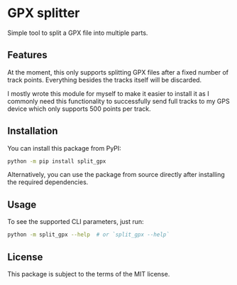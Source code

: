 # GPX splitter

Simple tool to split a GPX file into multiple parts.

## Features

At the moment, this only supports splitting GPX files after a fixed number of track points. Everything besides the tracks itself will be discarded.

I mostly wrote this module for myself to make it easier to install it as I commonly need this functionality to successfully send full tracks to my GPS device which only supports 500 points per track.

## Installation

You can install this package from PyPI:

```bash
python -m pip install split_gpx
```

Alternatively, you can use the package from source directly after installing the required dependencies.

## Usage

To see the supported CLI parameters, just run:

```bash
python -m split_gpx --help  # or `split_gpx --help`
```

## License

This package is subject to the terms of the MIT license.
